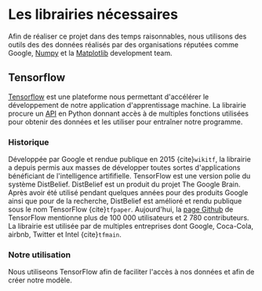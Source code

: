 # Les librairies nécessaires

Afin de réaliser ce projet dans des temps raisonnables, nous utilisons des
outils des des données réalisés par des organisations réputées comme Google,
[Numpy](https://numpy.org/) et la [Matplotlib](https://matplotlib.org/) development team.

## Tensorflow

[Tensorflow](tensorflow.org) est une plateforme nous permettant d'accélérer
le développement de notre application d'apprentissage machine. La librairie
procure un [API](https://en.wikipedia.org/wiki/API) en Python donnant accès
à de multiples fonctions utilisées pour obtenir des données et les utiliser 
pour entraîner notre programme.

### Historique

Développée par Google et rendue publique en 2015 {cite}`wikitf`, la librairie
a depuis permis aux masses de développer toutes sortes d'applications
bénéficiant de l'intelligence artififielle. TensorFlow est une version polie
du système DistBelief. DistBelief est un produit du projet The Google Brain.
Après avoir été utilisé pendant quelques années pour des produits Google ainsi
que pour de la recherche, DistBelief est amélioré et rendu publique sous le
nom TensorFlow {cite}`tfpaper`. Aujourd'hui, la
[page Github](https://github.com/tensorflow/tensorflow) de TensorFlow mentionne
plus de 100 000 utilisateurs et 2 780 contributeurs. La librairie est utilisée
par de multiples entreprises dont Google, Coca-Cola, airbnb, Twitter et Intel
{cite}`tfmain`.

### Notre utilisation

Nous utiliseons TensorFlow afin de faciliter l'accès à nos données et afin
de créer notre modèle.




